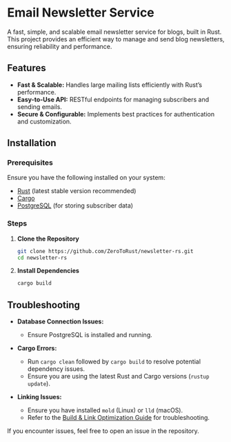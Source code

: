 # Email Newsletter Service

A fast, simple, and scalable email newsletter service for blogs, built in Rust. This project provides an efficient way to manage and send blog newsletters, ensuring reliability and performance.

## Features

- **Fast & Scalable:** Handles large mailing lists efficiently with Rust’s performance.  
- **Easy-to-Use API:** RESTful endpoints for managing subscribers and sending emails.  
- **Secure & Configurable:** Implements best practices for authentication and customization.  

## Installation

### Prerequisites

Ensure you have the following installed on your system:

- [Rust](https://www.rust-lang.org/tools/install) (latest stable version recommended)
- [Cargo](https://doc.rust-lang.org/cargo/)
- [PostgreSQL](https://www.postgresql.org/) (for storing subscriber data)

### Steps

1. **Clone the Repository**
   ```sh
   git clone https://github.com/ZeroToRust/newsletter-rs.git
   cd newsletter-rs
   ```

2. **Install Dependencies**
   ```sh
   cargo build
   ```
   
## Troubleshooting  
- **Database Connection Issues:**  
  - Ensure PostgreSQL is installed and running.  

- **Cargo Errors:**  
  - Run `cargo clean` followed by `cargo build` to resolve potential dependency issues.  
  - Ensure you are using the latest Rust and Cargo versions (`rustup update`).  
- **Linking Issues:**  
  - Ensure you have installed `mold` (Linux) or `lld` (macOS).  
  - Refer to the [Build & Link Optimization Guide](./docs/build_optimization.md) for troubleshooting.  
  
If you encounter issues, feel free to open an issue in the repository.


